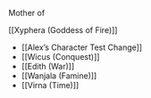 Mother of 

[[Xyphera (Goddess of Fire)]]

* [[Alex’s Character Test Change]]
* [[Wicus (Conquest)]]
* [[Edith (War)]]
* [[Wanjala (Famine)]]
* [[Virna (Time)]]